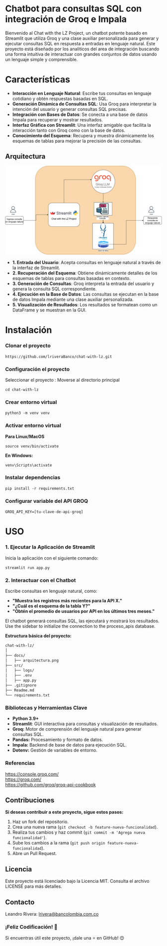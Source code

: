 #  Chatbot para consultas SQL con integración de Groq e Impala

Bienvenido al Chat with the LZ Project, un chatbot potente basado en Streamlit que utiliza Groq y una clase auxiliar personalizada para generar y ejecutar consultas SQL en respuesta a entradas en lenguaje natural. Este proyecto está diseñado por los analiticos del area de integración buscando una forma intuitiva de interactuar con grandes conjuntos de datos usando un lenguaje simple y comprensible.

# Características
- **Interacción en Lenguaje Natural**: Escribe tus consultas en lenguaje cotidiano y obtén respuestas basadas en SQL.
- **Generación Dinámica de Consultas SQL**: Usa Groq para interpretar la intención del usuario y generar consultas SQL precisas.
- **Integración con Bases de Datos**: Se conecta a una base de datos Impala para recuperar y mostrar resultados.
- **Interfaz Gráfica con Streamlit**: Una interfaz amigable que facilita la interacción tanto con Groq como con la base de datos.
- **Conocimiento del Esquema**: Recupera y muestra dinámicamente los esquemas de tablas para mejorar la precisión de las consultas.

## Arquitectura

![chat-lz](docs/chat_lz.drawio.png)


- **1. Entrada del Usuario**: Acepta consultas en lenguaje natural a través de la interfaz de Streamlit.
- **2. Recuperación del Esquema**: Obtiene dinámicamente detalles de los esquemas de tablas para consultas basadas en contexto.
- **3. Generación de Consultas**: Groq interpreta la entrada del usuario y genera la consulta SQL correspondiente.
- **4. Ejecución en la Base de Datos**: Las consultas se ejecutan en la base de datos Impala mediante una clase auxiliar personalizada.
- **5. Visualización de Resultados**: Los resultados se formatean como un DataFrame y se muestran en la GUI.


# Instalación

### Clonar el proyecto

```
https://github.com/lriveraBanco/chat-with-lz.git
```

### Configuración el proyecto

Seleccionar el proyecto : Moverse al directorio principal

```
cd chat-with-lz
```

### Crear entorno virtual

```
python3 -m venv venv
```

### Activar entorno virtual

**Para Linux/MacOS**

```
source venv/bin/activate
```

**En Windows:**

```
venv\Scripts\activate
```

### Instalar dependencias

```
pip install -r requirements.txt
```

### Configurar variable del API GROQ

```
GROQ_API_KEY=[tu-clave-de-api-groq]
```

# USO

### 1. Ejecutar la Aplicación de Streamlit

Inicia la aplicación con el siguiente comando:
```
streamlit run app.py
```

### 2. Interactuar con el Chatbot

Escribe consultas en lenguaje natural, como:

- **"Muestra los registros más recientes para la API X."**
- **"¿Cuál es el esquema de la tabla Y?"**
- **"Obtén el promedio de usuarios por API en los últimos tres meses."**

El chatbot generará consultas SQL, las ejecutará y mostrará los resultados.
Use the sidebar to initialize the connection to the proceso_apis database.

**Estructura básica del proyecto:**

```plaintext
chat-with-lz/
│
├── docs/
│   ├── arquitectura.png
├── src/
│   ├── logs/
│   ├── .env
│   ├── app.py
├── .gitignore
├── Readme.md
└── requirements.txt
```

### Bibliotecas y Herramientas Clave

- **Python 3.9+**
- **Streamlit**: GUI interactiva para consultas y visualización de resultados.
- **Groq:** Motor de comprensión del lenguaje natural para generar consultas SQL.
- **Pandas:** Procesamiento y formato de datos.
- **Impala:** Backend de base de datos para ejecución SQL.
- **Dotenv:** Gestión de variables de entorno.

### Referencias
https://console.groq.com/
<br>
https://groq.com/
<br>
https://github.com/groq/groq-api-cookbook

## Contribuciones

**Si deseas contribuir a este proyecto, sigue estos pasos:**

1. Haz un fork del repositorio.
2. Crea una nueva rama (`git checkout -b feature-nueva-funcionalidad`).
3. Realiza tus cambios y haz commit (`git commit -m 'Agrega nueva funcionalidad'`).
4. Sube los cambios a la rama (`git push origin feature-nueva-funcionalidad`).
5. Abre un Pull Request.

## Licencia

Este proyecto está licenciado bajo la Licencia MIT. Consulta el archivo LICENSE para más detalles.

## Contacto

Leandro Rivera: <lrivera@bancolombia.com.co>



### ¡Feliz Codificación! 🚀
Si encuentras útil este proyecto, ¡dale una ⭐ en GitHub! 😊
